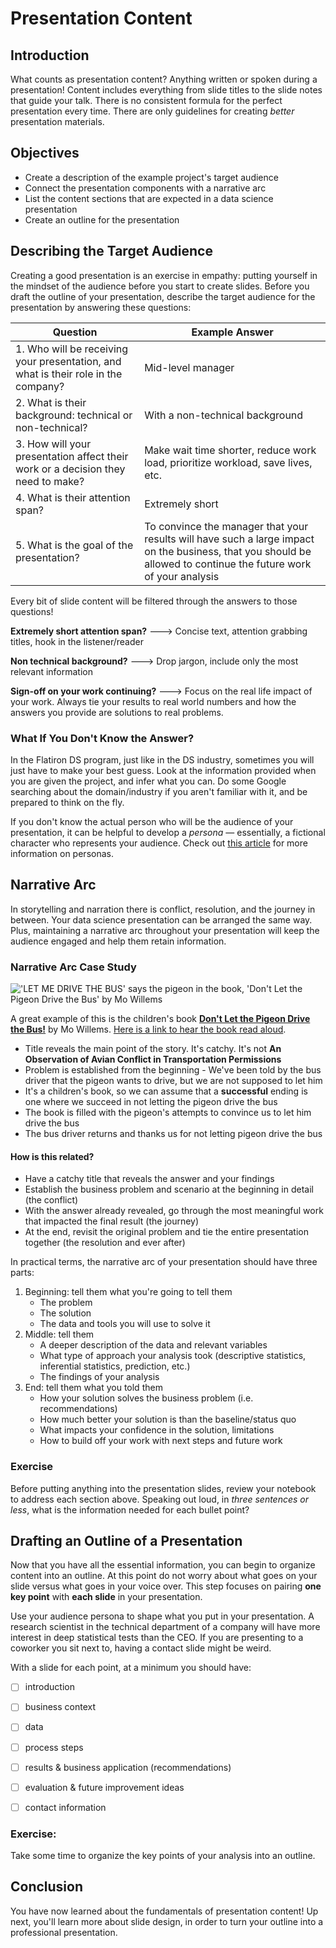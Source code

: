 # Presentation Content

## Introduction 

What counts as presentation content? Anything written or spoken during a presentation! Content includes everything from slide titles to the slide notes that guide your talk. There is no consistent formula for the perfect presentation every time. There are only guidelines for creating _better_ presentation materials.

## Objectives

- Create a description of the example project's target audience
- Connect the presentation components with a narrative arc
- List the content sections that are expected in a data science presentation
- Create an outline for the presentation

## Describing the Target Audience

Creating a good presentation is an exercise in empathy: putting yourself in the mindset of the audience before you start to create slides. Before you draft the outline of your presentation, describe the target audience for the presentation by answering these questions:

| **Question** | **Example Answer** |
|--------------|----------------|
| 1. Who will be receiving your presentation, and what is their role in the company? |  Mid-level manager |
| 2. What is their background: technical or non-technical? | With a non-technical background |
| 3. How will your presentation affect their work or a decision they need to make? | Make wait time shorter, reduce work load, prioritize workload, save lives, etc. |
| 4. What is their attention span? | Extremely short |
| 5. What is the goal of the presentation? | To convince the manager that your results will have such a large impact on the business, that you should be allowed to continue the future work of your analysis |

Every bit of slide content will be filtered through the answers to those questions! 

**Extremely short attention span?** ---> Concise text, attention grabbing titles, hook in the listener/reader

**Non technical background?** ---> Drop jargon, include only the most relevant information

**Sign-off on your work continuing?** ---> Focus on the real life impact of your work. Always tie your results to real world numbers and how the answers you provide are solutions to real problems.

### What If You Don't Know the Answer?

In the Flatiron DS program, just like in the DS industry, sometimes you will just have to make your best guess. Look at the information provided when you are given the project, and infer what you can. Do some Google searching about the domain/industry if you aren't familiar with it, and be prepared to think on the fly.

If you don't know the actual person who will be the audience of your presentation, it can be helpful to develop a _persona_ — essentially, a fictional character who represents your audience. Check out [this article](https://www.interaction-design.org/literature/article/personas-why-and-how-you-should-use-them) for more information on personas.

## Narrative Arc

In storytelling and narration there is conflict, resolution, and the journey in between. Your data science presentation can be arranged the same way. Plus, maintaining a narrative arc throughout your presentation will keep the audience engaged and help them retain information.

### Narrative Arc Case Study

!['LET ME DRIVE THE BUS' says the pigeon in the book, 'Don't Let the Pigeon Drive the Bus' by Mo Willems](images/Dont-Let-the-Pigeon-Drive-the-Bus-14-1024x518.jpg)

A great example of this is the children's book [__Don't Let the Pigeon Drive the Bus!__](http://pigeonpresents.com/books/dont-let-the-pigeon-drive-the-bus/) by Mo Willems. [Here is a link to hear the book read aloud](https://www.youtube.com/watch?v=n-dHeNfXtgc).

- Title reveals the main point of the story. It's catchy. It's not __An Observation of Avian Conflict in Transportation Permissions__
- Problem is established from the beginning - We've been told by the bus driver that the pigeon wants to drive, but we are not supposed to let him
- It's a children's book, so we can assume that a **successful** ending is one where we succeed in not letting the pigeon drive the bus
- The book is filled with the pigeon's attempts to convince us to let him drive the bus
- The bus driver returns and thanks us for not letting pigeon drive the bus

#### How is this related?

- Have a catchy title that reveals the answer and your findings
- Establish the business problem and scenario at the beginning in detail (the conflict)
- With the answer already revealed, go through the most meaningful work that impacted the final result (the journey)
- At the end, revisit the original problem and tie the entire presentation together (the resolution and ever after)

In practical terms, the narrative arc of your presentation should have three parts:

1. Beginning: tell them what you're going to tell them
    * The problem
    * The solution
    * The data and tools you will use to solve it
2. Middle: tell them
    * A deeper description of the data and relevant variables
    * What type of approach your analysis took (descriptive statistics, inferential statistics, prediction, etc.)
    * The findings of your analysis
3. End: tell them what you told them
    * How your solution solves the business problem (i.e. recommendations)
    * How much better your solution is than the baseline/status quo
    * What impacts your confidence in the solution, limitations
    * How to build off your work with next steps and future work

### Exercise

Before putting anything into the presentation slides, review your notebook to address each section above. Speaking out loud, in _three sentences or less_, what is the information needed for each bullet point?

## Drafting an Outline of a Presentation

Now that you have all the essential information, you can begin to organize content into an outline. At this point do not worry about what goes on your slide versus what goes in your voice over. This step focuses on pairing **one key point** with **each slide** in your presentation.

Use your audience persona to shape what you put in your presentation. A research scientist in the technical department of a company will have more interest in deep statistical tests than the CEO. If you are presenting to a coworker you sit next to, having a contact slide might be weird.

With a slide for each point, at a minimum you should have:

- [ ] introduction
- [ ] business context
- [ ] data 
- [ ] process steps
- [ ] results & business application (recommendations)
- [ ] evaluation & future improvement ideas
- [ ] contact information


### Exercise: 

Take some time to organize the key points of your analysis into an outline.

## Conclusion

You have now learned about the fundamentals of presentation content! Up next, you'll learn more about slide design, in order to turn your outline into a professional presentation.

